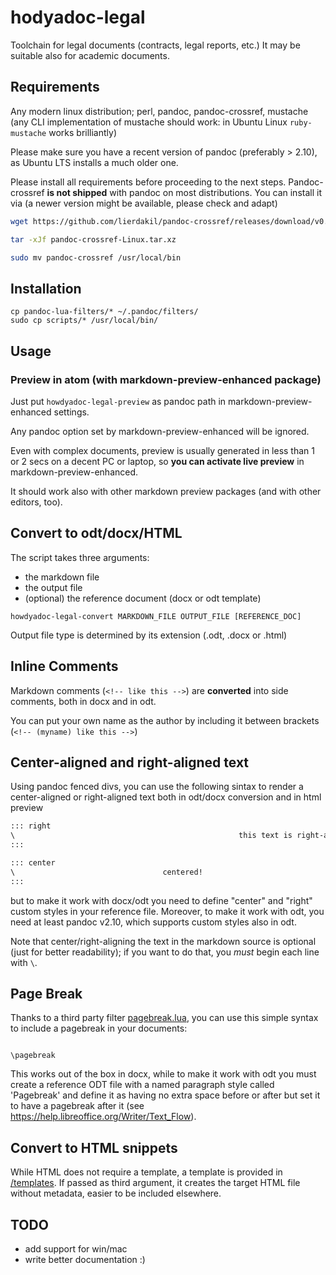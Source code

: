 # hodyadoc-legal

Toolchain for legal documents (contracts, legal reports, etc.)
It may be suitable also for academic documents.

## Requirements

Any modern linux distribution; perl, pandoc, pandoc-crossref, mustache (any CLI implementation of mustache should work: in Ubuntu Linux `ruby-mustache` works brilliantly)

Please make sure you have a recent version of pandoc (preferably > 2.10), as Ubuntu LTS installs a much older one.

Please install all requirements before proceeding to the next steps. Pandoc-crossref **is not shipped** with pandoc on most distributions.  You can install it via (a newer version might be available, please check and adapt)

```bash
wget https://github.com/lierdakil/pandoc-crossref/releases/download/v0.3.8.1/pandoc-crossref-Linux.tar.xz

tar -xJf pandoc-crossref-Linux.tar.xz

sudo mv pandoc-crossref /usr/local/bin

```

## Installation

```
cp pandoc-lua-filters/* ~/.pandoc/filters/
sudo cp scripts/* /usr/local/bin/
```

## Usage

### Preview in atom (with markdown-preview-enhanced package)

Just put `howdyadoc-legal-preview` as pandoc path in markdown-preview-enhanced settings.

Any pandoc option set by markdown-preview-enhanced will be ignored.

Even with complex documents, preview is usually generated in less than 1 or 2 secs on a decent PC or laptop, so **you can activate live preview** in markdown-preview-enhanced.

It should work also with other markdown preview packages (and with other editors, too).

## Convert to odt/docx/HTML

The script takes three arguments:

- the markdown file
- the output file
- (optional) the reference document (docx or odt template)

`howdyadoc-legal-convert MARKDOWN_FILE OUTPUT_FILE [REFERENCE_DOC]`

Output file type is determined by its extension (.odt, .docx or .html)

## Inline Comments

Markdown comments (`<!-- like this -->`) are **converted** into side comments, both in docx and in odt.

You can put your own name as the author by including it between brackets (`<!-- (myname) like this -->`)

## Center-aligned and right-aligned text

Using pandoc fenced divs, you can use the following sintax to render a center-aligned or right-aligned text both in odt/docx conversion and in html preview

```markdown
::: right
\                                                  this text is right-aligned
:::

::: center
\                                 centered!
:::
```
but to make it work with docx/odt you need to define "center" and "right" custom styles in your reference file. Moreover, to make it work with odt, you need at least pandoc v2.10, which supports custom styles also in odt.

Note that center/right-aligning the text in the markdown source is optional (just for better readability); if you want to do that, you *must* begin each line with `\`.

## Page Break

Thanks to a third party filter [pagebreak.lua](https://github.com/pandoc/lua-filters/tree/master/pagebreak), you can use this simple syntax to include a pagebreak in your documents:

```

\pagebreak

```
This works out of the box in docx, while to make it work with odt you must create a reference ODT file with a named paragraph style called 'Pagebreak' and define it as having no extra space before or after but set it to have a pagebreak after it (see https://help.libreoffice.org/Writer/Text_Flow).


## Convert to HTML snippets

While HTML does not require a template, a template is provided in [/templates](templates/html-snippet-template.html). If passed as third argument, it creates the target HTML file without metadata, easier to be included elsewhere.

## TODO

- add support for win/mac
- write better documentation :)
